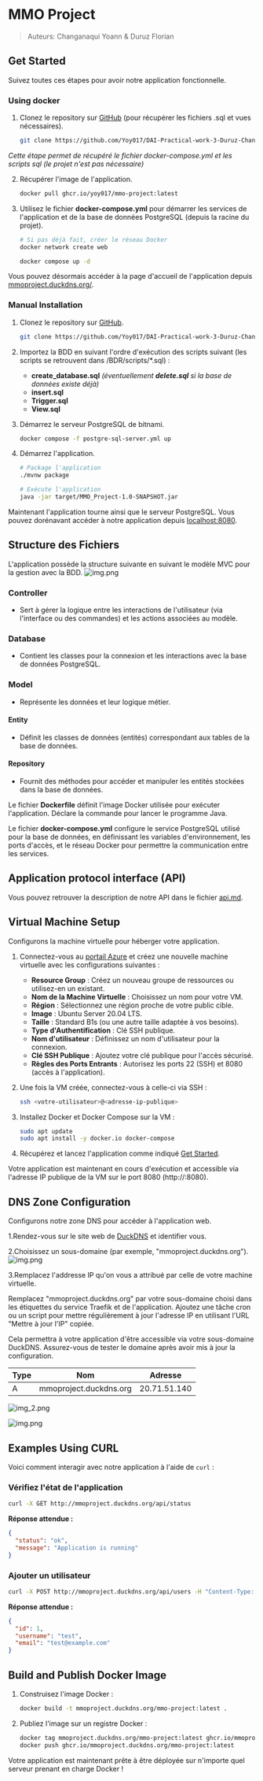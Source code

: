 # MMO Project

>Auteurs: Changanaqui Yoann & Duruz Florian

## Get Started

Suivez toutes ces étapes pour avoir notre application fonctionnelle.

### Using docker

1. Clonez le repository sur [GitHub](https://github.com/Yoy017/DAI-Practical-work-3-Duruz-Changanaqui.git) (pour récupérer les fichiers .sql et vues nécessaires).

   ```sh
   git clone https://github.com/Yoy017/DAI-Practical-work-3-Duruz-Changanaqui.git
   ```
   
*Cette étape permet de récupéré le fichier docker-compose.yml et les scripts sql (le projet n'est pas nécessaire)*

2. Récupérer l'image de l'application.

   ```sh
   docker pull ghcr.io/yoy017/mmo-project:latest
   ```

3. Utilisez le fichier **docker-compose.yml** pour démarrer les services de l'application et de la base de données PostgreSQL (depuis la racine du projet).

   ```sh
   # Si pas déjà fait, créer le réseau Docker
   docker network create web
   
   docker compose up -d
   ```
   
Vous pouvez désormais accéder à la page d'accueil de l'application depuis [mmoproject.duckdns.org/](https://mmoproject.duckdns.org/).

### Manual Installation

1. Clonez le repository sur [GitHub](https://github.com/Yoy017/DAI-Practical-work-3-Duruz-Changanaqui.git).

   ```sh
   git clone https://github.com/Yoy017/DAI-Practical-work-3-Duruz-Changanaqui.git
   ```

2. Importez la BDD en suivant l'ordre d'exécution des scripts suivant (les scripts se retrouvent dans /BDR/scripts/*.sql) :

    - **create_database.sql** *(éventuellement **delete.sql** si la base de données existe déjà)*
    - **insert.sql**
    - **Trigger.sql**
    - **View.sql**

3. Démarrez le serveur PostgreSQL de bitnami.

   ```sh
   docker compose -f postgre-sql-server.yml up
   ```

4. Démarrez l'application.

   ```sh
   # Package l'application
   ./mvnw package

   # Exécute l'application
   java -jar target/MMO_Project-1.0-SNAPSHOT.jar
   ```

Maintenant l'application tourne ainsi que le serveur PostgreSQL. Vous pouvez dorénavant accéder à notre application depuis [localhost:8080](http://localhost:8080).

## Structure des Fichiers

L'application possède la structure suivante en suivant le modèle MVC pour la gestion avec la BDD.
![img.png](img/img.png)

### Controller

- Sert à gérer la logique entre les interactions de l'utilisateur (via l'interface ou des commandes) et les actions associées au modèle.

### Database

- Contient les classes pour la connexion et les interactions avec la base de données PostgreSQL.

### Model

- Représente les données et leur logique métier.

#### Entity

- Définit les classes de données (entités) correspondant aux tables de la base de données.

#### Repository

- Fournit des méthodes pour accéder et manipuler les entités stockées dans la base de données.

Le fichier **Dockerfile** définit l'image Docker utilisée pour exécuter l'application. Déclare la commande pour lancer le programme Java.

Le fichier **docker-compose.yml** configure le service PostgreSQL utilisé pour la base de données, en définissant les variables d'environnement, les ports d'accès, et le réseau Docker pour permettre la communication entre les services.

## Application protocol interface (API)

Vous pouvez retrouver la description de notre API dans le fichier [api.md](./api.md).

## Virtual Machine Setup

Configurons la machine virtuelle pour héberger votre application.

1. Connectez-vous au [portail Azure](https://portal.azure.com/) et créez une nouvelle machine virtuelle avec les configurations suivantes :
    - **Resource Group** : Créez un nouveau groupe de ressources ou utilisez-en un existant.
    - **Nom de la Machine Virtuelle** : Choisissez un nom pour votre VM.
    - **Région** : Sélectionnez une région proche de votre public cible.
    - **Image** : Ubuntu Server 20.04 LTS.
    - **Taille** : Standard B1s (ou une autre taille adaptée à vos besoins).
    - **Type d'Authentification** : Clé SSH publique.
    - **Nom d'utilisateur** : Définissez un nom d'utilisateur pour la connexion.
    - **Clé SSH Publique** : Ajoutez votre clé publique pour l'accès sécurisé.
    - **Règles des Ports Entrants** : Autorisez les ports 22 (SSH) et 8080 (accès à l'application).

2. Une fois la VM créée, connectez-vous à celle-ci via SSH :

   ```sh
   ssh <votre-utilisateur>@<adresse-ip-publique>
   ```

3. Installez Docker et Docker Compose sur la VM :

   ```sh
   sudo apt update
   sudo apt install -y docker.io docker-compose
   ```

4. Récupérez et lancez l'application comme indiqué [Get Started](#get-started).

Votre application est maintenant en cours d'exécution et accessible via l'adresse IP publique de la VM sur le port 8080 (http://<adresse-ip-publique>:8080).

## DNS Zone Configuration

Configurons notre zone DNS pour accéder à l'application web.

1.Rendez-vous sur le site web de [DuckDNS](https://www.duckdns.org/) et identifier vous.

2.Choisissez un sous-domaine (par exemple, "mmoproject.duckdns.org").
![img.png](img/duckdns.png)

3.Remplacez l'addresse IP qu'on vous a attribué par celle de votre machine virtuelle.

Remplacez "mmoproject.duckdns.org" par votre sous-domaine choisi dans les étiquettes du service Traefik et de l'application.
Ajoutez une tâche cron ou un script pour mettre régulièrement à jour l'adresse IP en utilisant l'URL "Mettre à jour l'IP" copiée.

Cela permettra à votre application d'être accessible via votre sous-domaine DuckDNS. Assurez-vous de tester le domaine après avoir mis à jour la configuration.

| Type | Nom                    | Adresse                 |
|------|------------------------|-------------------------|
| A    | mmoproject.duckdns.org | 20.71.51.140           |

![img_2.png](img/img_2.png)

![img.png](img/allSetUp.png)

## Examples Using CURL

Voici comment interagir avec notre application à l'aide de `curl` :

### Vérifiez l'état de l'application

```sh
curl -X GET http://mmoproject.duckdns.org/api/status
```

**Réponse attendue :**

```json
{
  "status": "ok",
  "message": "Application is running"
}
```

### Ajouter un utilisateur

```sh
curl -X POST http://mmoproject.duckdns.org/api/users -H "Content-Type: application/json" -d '{"username": "test", "email": "test@example.com"}'
```

**Réponse attendue :**

```json
{
  "id": 1,
  "username": "test",
  "email": "test@example.com"
}
```

## Build and Publish Docker Image

1. Construisez l'image Docker :

   ```sh
   docker build -t mmoproject.duckdns.org/mmo-project:latest .
   ```

2. Publiez l'image sur un registre Docker :

   ```sh
   docker tag mmoproject.duckdns.org/mmo-project:latest ghcr.io/mmoproject.duckdns.org/mmo-project:latest
   docker push ghcr.io/mmoproject.duckdns.org/mmo-project:latest
   ```

Votre application est maintenant prête à être déployée sur n'importe quel serveur prenant en charge Docker !